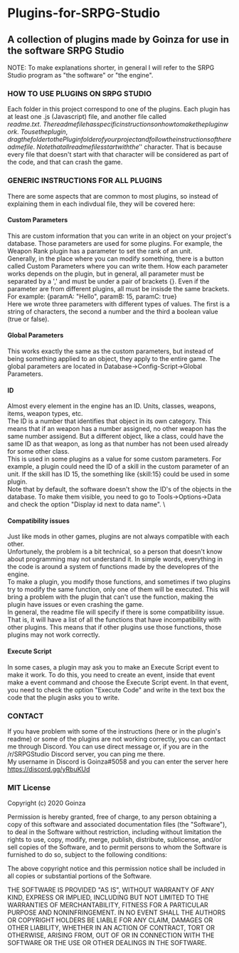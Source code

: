 # Plugins-for-SRPG-Studio
## A collection of plugins made by Goinza for use in the software SRPG Studio


NOTE: To make explanations shorter, in general I will refer to the SRPG Studio program as
"the software" or "the engine".


### HOW TO USE PLUGINS ON SRPG STUDIO
Each folder in this project correspond to one of the plugins. Each plugin 
has at least one .js (Javascript) file, and another file called $readme.txt. \
The readme file has specific instructions on how to make the plugin work.\
To use the plugin, drag the folder to the Plugin folder of your project and follow
the instructions of the readme file.\
Note that all readme files start with the '$' character. That is because every
file that doesn't start with that character will be considered as part of the code,
and that can crash the game.


### GENERIC INSTRUCTIONS FOR ALL PLUGINS
There are some aspects that are common to most plugins, so instead of explaining them
in each indivdual file, they will be covered here: 

  #### Custom Parameters
  This are custom information that you can write in an object on your project's database.
  Those parameters are used for some plugins. For example, the Weapon Rank plugin has a parameter to set the rank
  of an unit. \
  Generally, in the place where you can modify something, there is a button called Custom Parameters where you can write them.
  How each parameter works depends on the plugin, but in general, all parameter must be separated by a ',' and
  must be under a pair of brackets {}. Even if the parameter are from different plugins, all must be insisde the
  same brackets. For example: {paramA: "Hello", paramB: 15, paramC: true} \
  Here we wrote three parameters with different types of values. The first is a string of characters,
  the second a number and the third a boolean value (true or false). 
   
  #### Global Parameters
  This works exactly the same as the custom parameters, but instead of being something applied to an object,
  they apply to the entire game. The global parameters are located in Database->Config-Script->Global Parameters. 
  
  #### ID 
  Almost every element in the engine has an ID. Units, classes, weapons, items, weapon types, etc. \
  The ID is a number that identifies that object in its own category. This means that if an weapon has a number assigned,
  no other weapon has the same number assigend. But a different object, like a class, could have the same ID as that weapon,
  as long as that number has not been used already for some other class. \
  This is used in some plugins as a value for some custom parameters. For example, a plugin could need the ID of a skill
  in the custom parameter of an unit. If the skill has ID 15, the something like {skill:15} could be used in some plugin. \
  Note that by default, the software doesn't show the ID's of the objects in the database. To make them visible, you need 
  to go to Tools->Options->Data and check the option "Display id next to data name". \
    
  #### Compatibility issues
  Just like mods in other games, plugins are not always compatible with each other. \
  Unfortunely, the problem is a bit technical, so a person that doesn't know about programming may not understand it.
  In simple words, everything in the code is around a system of functions made by the developres of the engine. \
  To make a plugin, you modify those functions, and sometimes if two plugins try to modify the same function,
  only one of them will be executed. This will bring a problem with the plugin that can't use the function,
  making the plugin have issues or even crashing the game. \
  In general, the readme file will specify if there is some compatibility issue. That is, it will have a list of all
  the functions that have incompatibility with other plugins. This means that if other plugins use those functions, those
  plugins may not work correctly.
    
  #### Execute Script
  In some cases, a plugin may ask you to make an Execute Script event to make it work.
  To do this, you need to create an event, inside that event make a event command and choose the Execute Script event.
  In that event, you need to check the option "Execute Code" and write in the text box the code that the plugin asks you
  to write.
    
    
### CONTACT
If you have problem with some of the instructions (here or in the plugin's readme) or some of the plugins are
not working correctly, you can contact me through Discord. You can use direct message or, if you are in the
/r/SRPGStudio Discord server, you can ping me there. \
My username in Discord is Goinza#5058 and you can enter the server here https://discord.gg/yRbuKUd


### MIT License

Copyright (c) 2020 Goinza

Permission is hereby granted, free of charge, to any person obtaining a copy
of this software and associated documentation files (the "Software"), to deal
in the Software without restriction, including without limitation the rights
to use, copy, modify, merge, publish, distribute, sublicense, and/or sell
copies of the Software, and to permit persons to whom the Software is
furnished to do so, subject to the following conditions:

The above copyright notice and this permission notice shall be included in all
copies or substantial portions of the Software.

THE SOFTWARE IS PROVIDED "AS IS", WITHOUT WARRANTY OF ANY KIND, EXPRESS OR
IMPLIED, INCLUDING BUT NOT LIMITED TO THE WARRANTIES OF MERCHANTABILITY,
FITNESS FOR A PARTICULAR PURPOSE AND NONINFRINGEMENT. IN NO EVENT SHALL THE
AUTHORS OR COPYRIGHT HOLDERS BE LIABLE FOR ANY CLAIM, DAMAGES OR OTHER
LIABILITY, WHETHER IN AN ACTION OF CONTRACT, TORT OR OTHERWISE, ARISING FROM,
OUT OF OR IN CONNECTION WITH THE SOFTWARE OR THE USE OR OTHER DEALINGS IN THE
SOFTWARE.
